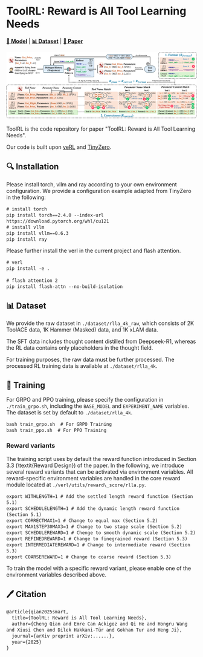 # ToolRL: Reward is All Tool Learning Needs
[**🤗 Model**](https://huggingface.co/) | [**📊 Dataset**](https://github.com/qiancheng0/ToolRL/tree/main/dataset) | [**📖 Paper**](https://arxiv.org/)

![DataPipeline](assets/reward.png)

ToolRL is the code repository for paper "ToolRL: Reward is All Tool Learning Needs".

Our code is built upon [veRL](https://github.com/volcengine/verl) and [TinyZero](https://github.com/Jiayi-Pan/TinyZero).

## 🔍 Installation
Please install torch, vllm and ray according to your own environment configuration. We provide a configuration example adapted from TinyZero in the following:
```
# install torch
pip install torch==2.4.0 --index-url https://download.pytorch.org/whl/cu121
# install vllm
pip install vllm==0.6.3
pip install ray
```

Please further install the verl in the current project and flash attention.
```
# verl
pip install -e .

# flash attention 2
pip install flash-attn --no-build-isolation
```

## 📊 Dataset
We provide the raw dataset in `./dataset/rlla_4k_raw`, which consists of 2K ToolACE data, 1K Hammer (Masked) data, and 1K xLAM data.

The SFT data includes thought content distilled from Deepseek-R1, whereas the RL data contains only placeholders in the thought field.

For training purposes, the raw data must be further processed. The processed RL training data is available at `./dataset/rlla_4k`.


## 🧪 Training
For GRPO and PPO training, please specify the configuration in `./train_grpo.sh`, including the `BASE_MODEL` and `EXPERIMENT_NAME` variables. The dataset is set by default to `./dataset/rlla_4k`.
```
bash train_grpo.sh  # For GRPO Training
bash train_ppo.sh  # For PPO Training
```

### Reward variants
The training script uses by default the reward function introduced in Section 3.3 (\textit{Reward Design}) of the paper. In the following, we introduce several reward variants that can be activated via environment variables. All reward-specific environment variables are handled in the core reward module located at `./verl/utils/reward\_score/rlla.py`.
```
export WITHLENGTH=1 # Add the settled length reward function (Section 5.1)
export SCHEDULELENGTH=1 # Add the dynamic length reward function (Section 5.1)
export CORRECTMAX1=1 # Change to equal max (Section 5.2)
export MAX1STEP30MAX3=1 # Change to two stage scale (Section 5.2)
export SCHEDULEREWARD=1 # Chenge to smooth dynamic scale (Section 5.2)
export REFINEDREWARD=1 # Change to finegrained reward (Section 5.3)
export INTERMEDIATEREWARD=1 # Change to intermediate reward (Section 5.3)
export COARSEREWARD=1 # Change to coarse reward (Section 5.3)
```

To train the model with a specific reward variant, please enable one of the environment variables described above.


## 🖊️ Citation
```text
@article{qian2025smart,
  title={ToolRL: Reward is All Tool Learning Needs},
  author={Cheng Qian and Emre Can Ackigoz and Qi He and Hongru Wang and Xiusi Chen and Dilek Hakkani-Tür and Gokhan Tur and Heng Ji},
  journal={arXiv preprint arXiv:......},
  year={2025}
}
```